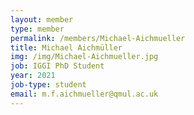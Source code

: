 ```yaml
---
layout: member
type: member
permalink: /members/Michael-Aichmueller
title: Michael Aichmüller
img: /img/Michael-Aichmueller.jpg
job: IGGI PhD Student
year: 2021
job-type: student
email: m.f.aichmueller@qmul.ac.uk
---
```

